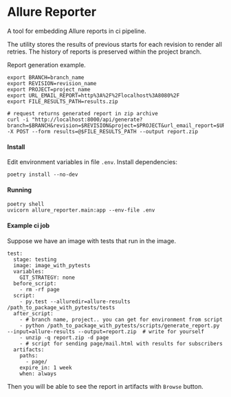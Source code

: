 # Allure Reporter
A tool for embedding Allure reports in ci pipeline.

The utility stores the results of previous starts for each revision to render all retries. The history of reports is preserved within the project branch.

Report generation example.
```
export BRANCH=branch_name
export REVISION=revision_name
export PROJECT=project_name
export URL_EMAIL_REPORT=http%3A%2F%2Flocalhost%3A8080%2F
export FILE_RESULTS_PATH=results.zip

# request returns generated report in zip archive
curl -i "http://localhost:8000/api/generate?branch=$BRANCH&revision=$REVISION&project=$PROJECT&url_email_report=$URL_EMAIL_REPORT" -X POST --form results=@$FILE_RESULTS_PATH --output report.zip
```

#### Install

Edit environment variables in file `.env`. Install dependencies:
```
poetry install --no-dev
```
#### Running
```
poetry shell
uvicorn allure_reporter.main:app --env-file .env
```

#### Example ci job
Suppose we have an image with tests that run in the image.
```
test:
  stage: testing
  image: image_with_pytests
  variables:
    GIT_STRATEGY: none
  before_script:
    - rm -rf page
  script:
    - py.test --alluredir=allure-results /path_to_package_with_pytests/tests
  after_script:
    - # branch name, project.. you can get for environment from script
    - python /path_to_package_with_pytests/scripts/generate_report.py --input=allure-results --output=report.zip  # write for yourself
    - unzip -q report.zip -d page
    - # script for sending page/mail.html with results for subscribers
  artifacts:
    paths:
      - page/
    expire_in: 1 week
    when: always
```
Then you will be able to see the report in artifacts with `Browse` button.
